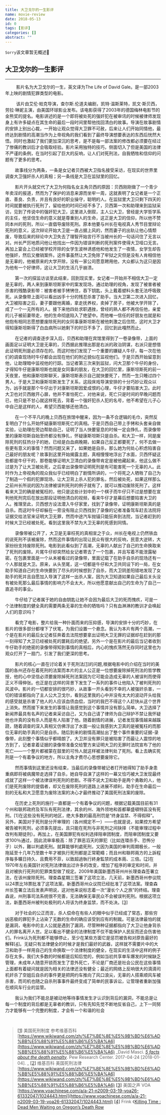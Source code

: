 ```yaml
---
title: 大卫戈尔的一生影评
name: movie-review
date: 2018-05-13
id: 0
tags: [影评]
categories: []
abstract: ""
---
```

<code>Sorry</code>该文章暂无概述💊
<!--more-->


大卫戈尔的一生影评
---------

* * *

         影片名为大卫戈尔的一生，英文译为The Life of David Gale。是一部2003年上映的剧情犯罪类型的电影。

         该片由艾伦·帕克导演，查尔斯.伦道夫编剧，凯特·温斯莱特，凯文·斯贝西，劳拉·琳妮主演，由美国环球影业发布。该电影获得了2003年的德国梅林电影节的金熊奖的提名。电影讲述的是一个即将被处死的强奸犯在被审讯的时候被律师发现身上有许多疑点在其生命的最后一段时间里帮他找回清白的故事。导演在故事剧情的安排上别出心裁，一开始让观众觉得大卫罪不可赦，后来让人们开始同情他，最终达到剧情的高潮当作为上帝视角的我们看到了最终导演想要表达的东西后恍然大悟。同时也激起了我们更加深沉的思考，是不是每一部法案的修改都必须要在经过了惨痛的教训后才会吸取经验。影片采用独特的技巧，侧面切入了但是美国的法律不严谨的条例，在当时引起了巨大的反响，让人们对死刑法，自我牺牲和信仰的问题有了更多的思考。

        故事线分为两条，一条是女记者贝西被大卫指名接受采访，在现实的世界里调查大卫强奸杀人的真相；另一条线是大卫在监狱里的回忆。

        影片开头就交代了大卫为何指名女主角贝西的原因：贝西刚刚做了一个青少年卖淫的报道，然而为了保护的消息来源而坐牢一周，这就表明了女记者是一个正直、善良、负责，并且有良好的职业操守，聪明的人。在监狱里大卫只剩下四天的时间就要被执行死刑了，留给他的时间已经不多了，贝西第一次和助理来到监狱采访，见到了传说中的强奸犯大卫，这里进入倒叙，主人公大卫，曾经是大学哲学系的主任，他坚信生命的意义就是尊重别人的生命，这正是大卫的信仰，所以他不赞同本州的死刑，所以一直倡导废除死刑。原本他要与州长在电视真人秀节目里辩论死刑的意义，这次辩论开始大卫是一直占据上风的，然而妻子的出轨让他心情颓废，导致后来的辩论中大卫失去了理智开始言行不当被州长的一句话问住了无言以对。州长严厉地质问他让他找出一件因为错误判断的死刑案件使得大卫哑口无言。再加上宴会上已经被学校开除的女学生波林诱惑他和他发生了一夜情，女学生却告他强奸，然后又撤销案件。这件事虽然让大卫免除了牢狱之灾但是没有人肯相信他是无辜的，他被原来的大学开除，没有一家公司愿意聘用他，大众都认为这只是因为他有一个好律师，这让大卫的生活几乎崩溃。

        第一次的探监访谈至此结束，回到现实里，女记者一开始并不相信大卫一定是无辜的，两人来到康斯坦斯家中的案发现场，通过助理的视角，发现了被害者被杀害的残酷录影带：被害者被手铐铐住，吞下钥匙，头上戴着塑料头套无法呼吸致死。从录像带上面可以看出凶手十分的残忍杀害了助手。当大卫第二次进入回忆，大卫被陷害之后，妻子要跟他离婚，拿走抚养权，卖掉了房子，他被大学开除了，成了一个一无所有的人。接下来他四处求职遇挫，曾经的熟人都不再信任他，亲爱的儿子被前妻带走，他的生命彻底陷入了绝望中。而他唯一信任的好朋友也就是和他抱有相同志愿想要废除死刑的女同事康斯坦斯在被他刺激之后住院，这时大卫才得知康斯坦斯得了白血病所以她剩下的时日不多了，回忆到此嘎然而止。

        在记者的调查逐步深入后，贝西和助理在宾馆里得到了一卷录像带，上面的画面足以证明大卫是无辜的，贝西据此推理出那是右派的政治阴谋，右派只是想借此证明死刑是必须存在的。而这时他们发现了一个重要的嫌疑人牛仔，每一次在他们的调查现场时牛仔都会出现在他们的附近貌似在监视他们。于是贝西开始留意到他，让助理暗中监视他的行踪。当记者第三次来到监狱，问大卫那个牛仔的身份，才得知牛仔是康斯坦斯也就是女同事的朋友，在大卫的回忆里，康斯坦斯死的前一天夜里，他和康斯坦斯聊天，康斯坦斯表示自己就快要死了，然而一生只睡过四个男人，于是大卫和康斯坦斯发生了关系，这段床戏导演安排的十分巧妙让观众以为，凶手就是那个牛仔出于对康斯坦斯因爱成恨的心理，牛仔才要陷害大卫。此时大卫也对贝西敞开心扉，他并不害怕死亡，对他来说，死亡只是时间的早晚问题而已，他只是不甘心就这样死去，背着一个强奸犯杀人犯的名号，他不希望在儿子心中自己是这样的人，希望贝西能够还他清白。

        在一个不平凡的晚上贝西在旅馆中醒来，因为一条不合逻辑的毛巾，突然反复明白了什么开始怀疑康斯坦斯死亡的真相。于是贝西自己带上手铐和头套亲自做实验，让助理在旁边帮助自己，证明了当人快要窒息的时候一定会挣扎，而录像带里的康斯坦斯自始至终都没有挣扎，怀疑康斯坦斯只是自杀。和大卫一样，同是废除死刑的狂热分子的她，已经是白血病晚期，如果自己反正都要死了，何不去做一些更有意义的事情？然而问题又来了，如果她是自杀，那么她为何处心积虑陷害自己最好的朋友呢？故事到这里开始揭露主题，真相慢慢地浮出了水面，贝西怀疑这些都是牛仔干的，那卷能够证明大卫清白的录像带肯定是被他藏起来，他这么做不过是为了让大卫被处死，之后拿出录像带证明死刑是有可能害死一个无辜的人。此时作为上帝视角的观众我似乎已经明白了剧情所讲的，一个将死之人牺牲了自己为了制造一个假的犯罪现场，让大卫背上杀人犯的罪名，然后被处死，如果这样那么之前州长所说的因为法律被误判死刑的例子就有了，就可以推动废除死刑了。这样看来大卫的确是被冤枉的，他只是这些计划中的一个棋子而牛仔只不过是想要在宣判他死刑完后在放出那段证明他清白的视频，看来牛仔才是幕后想要陷害大卫的人。推理至此，贝西想方设法潜入牛仔家里，找到了录像带，证明康斯坦斯真的是自杀。而这时牛仔却躲在一旁没有阻止贝西找到了录像的记者准备驾车赶去法院将证据交给法官来证明大卫无罪，然而中途汽车抛锚只能狂奔到法院，当记者赶到的时候大卫已经被处死。看到这里我不禁为大卫无辜的死感到同情。

        录像带被公开了，大卫是无辜枉死的真相宣之于众，州长在电视上仍然铁血的说死刑不该被废除，然而这件事情的出现让民众有很大的反响，民意大逆转，大家纷纷支持废除死刑。电影到此看似到了高潮，无辜的人献出了自己的生命换取来了死刑的废除。片尾牛仔却突然给女记者寄去了一个包裹，并且写着不能泄露秘密。在包裹里面是一个从未被看过的录像带，里面记载了在助手自杀的现场还有一个人那就是大卫。原来，从头至尾，这一切都是牛仔和大卫共同设下的一局，在女助手知道自己的生命快要到了尽头的时候想到了自杀，而大卫阴差阳错地发现了女助手的死并且自愿加入导演了这样一出杀人案，因为大卫知道如果自己最后关头没有被处死那么最后事情的影响力不会太大，所以他愿意献出自己的生命为了自己一直追寻的事业。

        牛仔给了记者属于她的自由钥匙让她不会因为最后大卫的死而愧疚，可是一个法律制度的健全真的需要两条无辜的生命的牺牲吗？只有血淋淋的教训才会唤起人们的意识吗？

        看完了电影，整片给我一种扑面而来的压抑感，导演的安排十分的巧妙，在影片的很多部分都埋下了伏笔，为我们设置一个悬念。我认为本片有两个高潮，一个是在影片的最后女记者狂奔着去法院想要拿出证明大卫无罪的证据却在赶到的那一刻得知了大卫已经被处死的噩耗后的绝望。另外一个是在影片的最后当记者收到牛仔助手的绝密的录像带得知到事情的真相后，内心的愧疚荡然无存同时这里也为观众打开了一扇门，引发了我们更深的思考。

        影片的核心一直在讨论着关于死刑法[\[1\]](#_ftn1)的问题,根据电影中的介绍在当时的美国的各州还存在着死刑的法案而本片的主人公正是一位想要废除掉死刑法的哲学教授，他的心中坚信必须要废除掉死刑法案因为它可能会造成无辜的人被误判而使得正义不得伸张。也正是在这样的背景下发生了一系列的事件让他陷入了被判死刑的风波中。影片的一切都安排的很巧妙，从故事一开头看到不幸的人被强奸杀害，一切的错误都指向了主人公大卫戈尔，看到这里我的心中并没有太大的波动开头给我的感受就是杀害了他人的人应该血债血偿，当时的我巴不得这个人赶快从这个世界上消失。然而接下来发生的事情让我感觉到这个事情并没有那么简单。大卫选择了新闻界最具有名声的记者来采访自己，又为自己请了律师为自己辩护不禁让我怀疑他也许真的没有杀人而是有人陷害了他。随着剧情的进展，记者发现事情越来越蹊跷，随着调查的深入真相又仿佛浮出了水面一般让我感到大卫真的是被冤枉的而那位无辜的助手真的只是自杀。随后到来的剧情高潮扯出了整个事件重要的证据-录像带，此刻整个事情似乎都晴朗了。大卫并没有罪只是被陷害了而最让人震惊的地方到了，记者拿着证据的录像带准备交给警方来证明大卫的无罪时法院宣布了他的死亡——一个整片都被蒙在鼓里的可怜人就这样被法律判处了死刑。看上去确实死刑是一个有着争议的地方，所以主角才费尽心思想要废除它。

        然而事情到这里还没有结束，当最后的录像带被记者打开她得知了助手身患重病即将被病魔带走选择了自杀，她自导自演了这样的一幕又恰巧被大卫发现最终成就了这样一个被法律误判死刑的悲剧。不得不说大卫和助手是两个勇敢的人，他们是死刑废除的提倡者，却又在废除死刑的道路上进展不顺利，助手在生命最后一刻的无私和大卫愿意为废除法案的决心才最终推动了美国死刑法案的废除。

        在历史上死刑的施行一直都是一个有着争议的问题，根据记载美国目前有31个州和联邦政府及军队有死刑法律，其余的州、海外领地和首都華盛頓特區没有死刑。\[1\]在这些没有死刑的地区，绝大多数的最高刑罚是“终身监禁、不得假释”。另外，美国对于死刑是分开审理的（各州規定不一）——也就是说，如果控方希望被告被判死刑，必须事先提出，且只能在死刑与非死刑之间抉择（不能审理过程中改判有期徒刑）。再加上，在美国罪犯有权利选择陪审团制度，而陪审团制度又要求100％通过，因此流审率极高：除了罪恶滔天的罪犯（比如连環杀手、恐怖分子）以外，難以判處死刑。就算能够判處死刑，又因为美国的审判周期极长，一般拖延至十几年乃至数十年才被执行死刑都是正常範疇；而且州和聯邦兩方的上訴程序每多曠日持久、且費用不菲，以致超過執行終身監禁的成本兩、三倍。[\[2\]](#_ftn2)在1970年左右美国针对死刑法律做出过许多的改变，增加了程序的审定和时间，并且对被执行死刑的犯罪类型做了规定。2009年美国新墨西哥州州长理查森签署立法，在该州废除死刑。理查森星期三签署了这项立法，几天前，新墨西哥州参议院以24票比18票批准了这项法案。新墨西哥州众议院已经批准了这项法案。理查森州长签署立法后发表声明说，这对他来说标志着一次“漫长个人之旅”的终结。理查森说，州刑事司法系统很不完善，无法确保无辜民众不会被误判死刑。根据这项立法，新墨西哥州被判处极刑的人将该为终身监禁，而不处决。[\[3\]](#_ftn3)

        对于社会的公正而言，杀人偿命在有些人的眼中似乎已经成了常态，那些穷凶恶极的罪犯手上沾染了无数的生命的确应该受到应有的制裁。可是法律最怕的就是漏洞，电影中的主人公就是遇到了漏洞，尽管种种证据都指向了大卫让他身背杀人的罪名离开人世。足以看出不健全的法律制度不仅不能保护人民反而还会伤害他们。Frink认为死刑都不能够停止，至少在某些方面它是惩罚被告和对原告最好的解释[\[4\]](#_ftn4)。无疑只有法律健全的时候才是我们最好的武器，这样就不需要片中的大卫和助手一样用自己的生命换取一个法律制度的健全，在现实的生活中这样的例子存在太多。我们大多数的时候都是后知后觉的，例如当初共享单车爆发的时候缺乏管理，未成年人随意开锁而发生了意外死亡，不论是厂商还是社会公民在这些事情上面都有着疑问就是因为相关的法律还没有健全；最近的网络上反响很大的滴滴司机奸杀了空姐后自杀的事件更是把网约车推向了风口浪尖，无辜的人搭乘顺风车被杀害，而司机也随之自杀刑事事件最终变成了简单的民事诉讼，让管理者重新加强在顺风车行业的监管。

        我认为我们不能总是被动地等待事情发生才认识到背后的漏洞，不能总是让每一个制度的背后都是无辜者的教训，只有先知先觉不断地反省自己，上下一同努力才能够有一个完整的制度，才会有一个和谐的社会

   

> [\[1\]](#_ftnref1) 美国死刑制度 参考维基百科[https://www.wikiwand.com/zh/%E7%BE%8E%E5%9B%BD%E6%AD%BB%E5%88%91%E5%88%B6%E5%BA%A6](https://www.wikiwand.com/zh/%E7%BE%8E%E5%9B%BD%E6%AD%BB%E5%88%91%E5%88%B6%E5%BA%A6) _David Masci. _[_5 facts about the death penalty_](http://www.pewresearch.org/fact-tank/2015/05/28/5-facts-about-the-death-penalty/)_. Pew Research Center. 2017-04-24 \[2018-01-04\]. _ [\[2\]](#_ftnref2) 维基百科 美国死刑法律 [https://www.wikiwand.com/zh/%E7%BE%8E%E5%9B%BD%E6%AD%BB%E5%88%91%E5%88%B6%E5%BA%A6](https://www.wikiwand.com/zh/%E7%BE%8E%E5%9B%BD%E6%AD%BB%E5%88%91%E5%88%B6%E5%BA%A6) [\[3\]](#_ftnref3) 美国之声 VOA [https://www.voachinese.com/a/a-21-n2009-03-19-voa26-61332047/1024443.html](https://www.voachinese.com/a/a-21-n2009-03-19-voa26-61332047/1024443.html) [\[4\]](#_ftnref4) Frink 《[Killing Time : Dead Men Waiting on Oregon’s Death Row](http://wweek.com/editorial/3411/10288/)